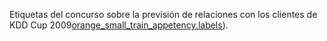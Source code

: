 ﻿Etiquetas del concurso sobre la previsión de relaciones con los clientes de KDD Cup 2009<a href="http://www.sigkdd.org/site/2009/files/orange_small_train_appetency.labels">orange_small_train_appetency.labels</a>).

<!--HONumber=35.1-->
